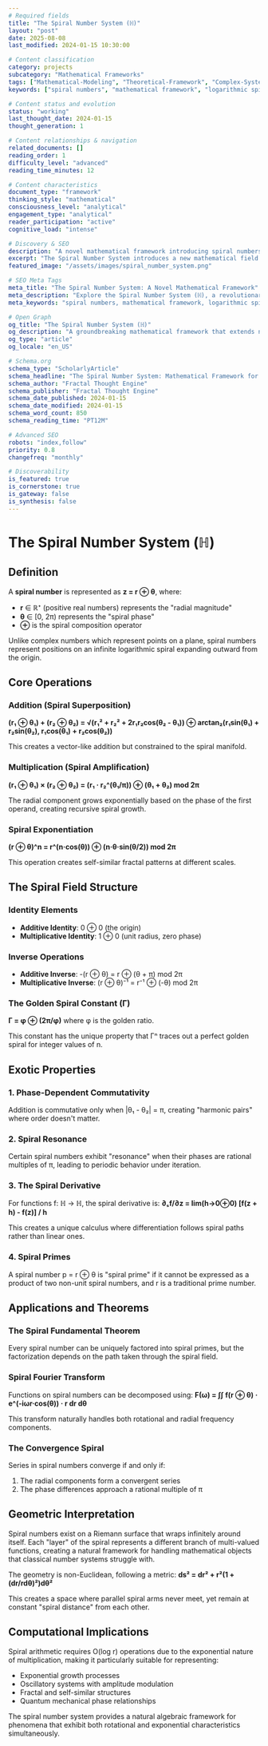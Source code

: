 ```yaml
---
# Required fields
title: "The Spiral Number System (ℍ)"
layout: "post"
date: 2025-08-08
last_modified: 2024-01-15 10:30:00

# Content classification
category: projects
subcategory: "Mathematical Frameworks"
tags: ["Mathematical-Modeling", "Theoretical-Framework", "Complex-Systems", "Topology", "Information-Theory"]
keywords: ["spiral numbers", "mathematical framework", "logarithmic spiral", "field theory", "exotic arithmetic"]

# Content status and evolution
status: "working"
last_thought_date: 2024-01-15
thought_generation: 1

# Content relationships & navigation
related_documents: []
reading_order: 1
difficulty_level: "advanced"
reading_time_minutes: 12

# Content characteristics
document_type: "framework"
thinking_style: "mathematical"
consciousness_level: "analytical"
engagement_type: "analytical"
reader_participation: "active"
cognitive_load: "intense"

# Discovery & SEO
description: "A novel mathematical framework introducing spiral numbers (ℍ) that represent positions on logarithmic spirals, with unique arithmetic operations and geometric properties."
excerpt: "The Spiral Number System introduces a new mathematical field where numbers exist on infinite logarithmic spirals, enabling natural representation of exponential growth and rotational phenomena through exotic arithmetic operations."
featured_image: "/assets/images/spiral_number_system.png"

# SEO Meta Tags
meta_title: "The Spiral Number System: A Novel Mathematical Framework"
meta_description: "Explore the Spiral Number System (ℍ), a revolutionary mathematical framework for representing numbers on logarithmic spirals with unique arithmetic operations and geometric properties."
meta_keywords: "spiral numbers, mathematical framework, logarithmic spiral, field theory, complex numbers, mathematical innovation"

# Open Graph
og_title: "The Spiral Number System (ℍ)"
og_description: "A groundbreaking mathematical framework that extends number theory to logarithmic spiral manifolds"
og_type: "article"
og_locale: "en_US"

# Schema.org
schema_type: "ScholarlyArticle"
schema_headline: "The Spiral Number System: Mathematical Framework for Spiral Arithmetic"
schema_author: "Fractal Thought Engine"
schema_publisher: "Fractal Thought Engine"
schema_date_published: 2024-01-15
schema_date_modified: 2024-01-15
schema_word_count: 850
schema_reading_time: "PT12M"

# Advanced SEO
robots: "index,follow"
priority: 0.8
changefreq: "monthly"

# Discoverability
is_featured: true
is_cornerstone: true
is_gateway: false
is_synthesis: false
---
```


# The Spiral Number System (ℍ)

## Definition

A **spiral number** is represented as **z = r ⊕ θ**, where:
- **r** ∈ ℝ⁺ (positive real numbers) represents the "radial magnitude"
- **θ** ∈ [0, 2π) represents the "spiral phase"
- **⊕** is the spiral composition operator

Unlike complex numbers which represent points on a plane, spiral numbers represent positions on an infinite logarithmic spiral expanding outward from the origin.

## Core Operations

### Addition (Spiral Superposition)
**(r₁ ⊕ θ₁) + (r₂ ⊕ θ₂) = √(r₁² + r₂² + 2r₁r₂cos(θ₂ - θ₁)) ⊕ arctan₂(r₁sin(θ₁) + r₂sin(θ₂), r₁cos(θ₁) + r₂cos(θ₂))**

This creates a vector-like addition but constrained to the spiral manifold.

### Multiplication (Spiral Amplification)
**(r₁ ⊕ θ₁) × (r₂ ⊕ θ₂) = (r₁ · r₂^(θ₁/π)) ⊕ (θ₁ + θ₂) mod 2π**

The radial component grows exponentially based on the phase of the first operand, creating recursive spiral growth.

### Spiral Exponentiation
**(r ⊕ θ)^n = r^(n·cos(θ)) ⊕ (n·θ·sin(θ/2)) mod 2π**

This operation creates self-similar fractal patterns at different scales.

## The Spiral Field Structure

### Identity Elements
- **Additive Identity**: 0 ⊕ 0 (the origin)
- **Multiplicative Identity**: 1 ⊕ 0 (unit radius, zero phase)

### Inverse Operations
- **Additive Inverse**: -(r ⊕ θ) = r ⊕ (θ + π) mod 2π
- **Multiplicative Inverse**: (r ⊕ θ)⁻¹ = r⁻¹ ⊕ (-θ) mod 2π

### The Golden Spiral Constant (Γ)
**Γ = φ ⊕ (2π/φ)** where φ is the golden ratio.

This constant has the unique property that Γⁿ traces out a perfect golden spiral for integer values of n.

## Exotic Properties

### 1. Phase-Dependent Commutativity
Addition is commutative only when |θ₁ - θ₂| = π, creating "harmonic pairs" where order doesn't matter.

### 2. Spiral Resonance
Certain spiral numbers exhibit "resonance" when their phases are rational multiples of π, leading to periodic behavior under iteration.

### 3. The Spiral Derivative
For functions f: ℍ → ℍ, the spiral derivative is:
**∂ₛf/∂z = lim(h→0⊕0) [f(z + h) - f(z)] / h**

This creates a unique calculus where differentiation follows spiral paths rather than linear ones.

### 4. Spiral Primes
A spiral number p = r ⊕ θ is "spiral prime" if it cannot be expressed as a product of two non-unit spiral numbers, and r is a traditional prime number.

## Applications and Theorems

### The Spiral Fundamental Theorem
Every spiral number can be uniquely factored into spiral primes, but the factorization depends on the path taken through the spiral field.

### Spiral Fourier Transform
Functions on spiral numbers can be decomposed using:
**F(ω) = ∫∫ f(r ⊕ θ) · e^(-iωr·cos(θ)) · r dr dθ**

This transform naturally handles both rotational and radial frequency components.

### The Convergence Spiral
Series in spiral numbers converge if and only if:
1. The radial components form a convergent series
2. The phase differences approach a rational multiple of π

## Geometric Interpretation

Spiral numbers exist on a Riemann surface that wraps infinitely around itself. Each "layer" of the spiral represents a different branch of multi-valued functions, creating a natural framework for handling mathematical objects that classical number systems struggle with.

The geometry is non-Euclidean, following a metric:
**ds² = dr² + r²(1 + (dr/rdθ)²)dθ²**

This creates a space where parallel spiral arms never meet, yet remain at constant "spiral distance" from each other.

## Computational Implications

Spiral arithmetic requires O(log r) operations due to the exponential nature of multiplication, making it particularly suitable for representing:
- Exponential growth processes
- Oscillatory systems with amplitude modulation  
- Fractal and self-similar structures
- Quantum mechanical phase relationships

The spiral number system provides a natural algebraic framework for phenomena that exhibit both rotational and exponential characteristics simultaneously.